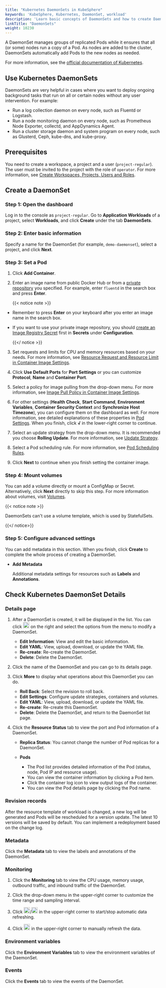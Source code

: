 ```yaml
---
title: "Kubernetes DaemonSets in KubeSphere"
keywords: 'KubeSphere, Kubernetes, DaemonSet, workload'
description: 'Learn basic concepts of DaemonSets and how to create DaemonSets in KubeSphere.'
linkTitle: "DaemonSets"
weight: 10230
---
```


A DaemonSet manages groups of replicated Pods while it ensures that all (or some) nodes run a copy of a Pod. As nodes are added to the cluster, DaemonSets automatically add Pods to the new nodes as needed.

For more information, see the [official documentation of Kubernetes](https://kubernetes.io/docs/concepts/workloads/controllers/daemonset/).

## Use Kubernetes DaemonSets

DaemonSets are very helpful in cases where you want to deploy ongoing background tasks that run on all or certain nodes without any user intervention. For example:

- Run a log collection daemon on every node, such as Fluentd or Logstash.
- Run a node monitoring daemon on every node, such as Prometheus Node Exporter, collectd, and AppDynamics Agent.
- Run a cluster storage daemon and system program on every node, such as Glusterd, Ceph, kube-dns, and kube-proxy.

## Prerequisites

You need to create a workspace, a project and a user (`project-regular`). The user must be invited to the project with the role of `operator`. For more information, see [Create Workspaces, Projects, Users and Roles](../../../quick-start/create-workspace-and-project/).

## Create a DaemonSet

### Step 1: Open the dashboard

Log in to the console as `project-regular`. Go to **Application Workloads** of a project, select **Workloads**, and click **Create** under the tab **DaemonSets**.

### Step 2: Enter basic information

Specify a name for the DaemonSet (for example, `demo-daemonset`), select a project, and click **Next**.

### Step 3: Set a Pod

1. Click **Add Container**.

2. Enter an image name from public Docker Hub or from a [private repository](../../configuration/image-registry/) you specified. For example, enter `fluentd` in the search box and press **Enter**.

    {{< notice note >}}

- Remember to press **Enter** on your keyboard after you enter an image name in the search box.
- If you want to use your private image repository, you should [create an Image Registry Secret](../../configuration/image-registry/) first in **Secrets** under **Configuration**.

    {{</ notice >}}

3. Set requests and limits for CPU and memory resources based on your needs. For more information, see [Resource Request and Resource Limit in Container Image Settings](../container-image-settings/#add-container-image).

4. Click **Use Default Ports** for **Port Settings** or you can customize **Protocol**, **Name** and **Container Port**.

5. Select a policy for image pulling from the drop-down menu. For more information, see [Image Pull Policy in Container Image Settings](../container-image-settings/#add-container-image).

6. For other settings (**Health Check**, **Start Command**, **Environment Variables**, **Container Security Context** and **Synchronize Host Timezone**), you can configure them on the dashboard as well. For more information, see detailed explanations of these properties in [Pod Settings](../container-image-settings/#add-container-image). When you finish, click **√** in the lower-right corner to continue.

7. Select an update strategy from the drop-down menu. It is recommended you choose **Rolling Update**. For more information, see [Update Strategy](../container-image-settings/#update-strategy).

8. Select a Pod scheduling rule. For more information, see [Pod Scheduling Rules](../container-image-settings/#pod-scheduling-rules).

9. Click **Next** to continue when you finish setting the container image.

### Step 4: Mount volumes

You can add a volume directly or mount a ConfigMap or Secret. Alternatively, click **Next** directly to skip this step. For more information about volumes, visit [Volumes](../../storage/volumes/#mount-a-volume).

{{< notice note >}}

DaemonSets can't use a volume template, which is used by StatefulSets.

{{</ notice>}}

### Step 5: Configure advanced settings

You can add metadata in this section. When you finish, click **Create** to complete the whole process of creating a DaemonSet.

- **Add Metadata**

  Additional metadata settings for resources such as **Labels** and **Annotations**.

## Check Kubernetes DaemonSet Details

### Details page

1. After a DaemonSet is created, it will be displayed in the list. You can click <img src="/images/docs/v3.3/project-user-guide/application-workloads/daemonsets/three-dots.png" width="20px" alt="icon" /> on the right and select the options from the menu to modify a DaemonSet.

    - **Edit Information**: View and edit the basic information.
    - **Edit YAML**: View, upload, download, or update the YAML file.
    - **Re-create**: Re-create the DaemonSet.
    - **Delete**: Delete the DaemonSet.

2. Click the name of the DaemonSet and you can go to its details page.

3. Click **More** to display what operations about this DaemonSet you can do.

    - **Roll Back**: Select the revision to roll back.
    - **Edit Settings**: Configure update strategies, containers and volumes.
    - **Edit YAML**: View, upload, download, or update the YAML file.
    - **Re-create**: Re-create this DaemonSet.
    - **Delete**: Delete the DaemonSet, and return to the DaemonSet list page.

4. Click the **Resource Status** tab to view the port and Pod information of a DaemonSet.

    - **Replica Status**: You cannot change the number of Pod replicas for a DaemonSet.
    - **Pods**

      - The Pod list provides detailed information of the Pod (status, node, Pod IP and resource usage).
      - You can view the container information by clicking a Pod item.
      - Click the container log icon to view output logs of the container.
      - You can view the Pod details page by clicking the Pod name.

### Revision records

After the resource template of workload is changed, a new log will be generated and Pods will be rescheduled for a version update. The latest 10 versions will be saved by default. You can implement a redeployment based on the change log.

### Metadata

Click the **Metadata** tab to view the labels and annotations of the DaemonSet.

### Monitoring

1. Click the **Monitoring** tab to view the CPU usage, memory usage, outbound traffic, and inbound traffic of the DaemonSet.

2. Click the drop-down menu in the upper-right corner to customize the time range and sampling interval.

3. Click <img src="/images/docs/v3.3/project-user-guide/application-workloads/daemonsets/start-refresh.png" width="20px" alt="icon" />/<img src="/images/docs/v3.3/project-user-guide/application-workloads/daemonsets/stop-refresh.png" width="20px" alt="icon" /> in the upper-right corner to start/stop automatic data refreshing.

4. Click <img src="/images/docs/v3.3/project-user-guide/application-workloads/daemonsets/refresh.png" width="20px" alt="icon" /> in the upper-right corner to manually refresh the data.

### Environment variables

Click the **Environment Variables** tab to view the environment variables of the DaemonSet.

### Events

Click the **Events** tab to view the events of the DaemonSet.


